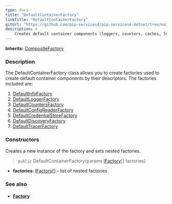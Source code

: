 ```yaml
---
type: docs
title: "DefaultContainerFactory"
linkTitle: "DefaultContainerFactory"
gitUrl: "https://github.com/pip-services4/pip-services4-dotnet/tree/main/pip-services4-container-dotnet"
description: >
    Creates default container components (loggers, counters, caches, locks, etc.) by their descriptors.
---
```


**Inherits:** [CompositeFactory](../../../components/build/composite_factory)


### Description

The DefaultContainerFactory class allows you to create factories used to create default container components by their descriptors. The factories included are:

1. [DefaultInfoFactory](../../../components/context/default_info_factory)
2. [DefaultLoggerFactory](../../../observability/log/default_logger_factory)
3. [DefaultCountersFactory](../../../observability/count/default_counters_factory)
4. [DefaultConfigReaderFactory](../../../config/config/default_config_reader_factory)
5. [DefaultCredentialStoreFactory](../../../config/auth/default_credential_store_factory)
6. [DefaultDiscoveryFactory](../../../config/connect/default_discovery_factory)
7. [DefaultTracerFactory](../../../observability/trace/default_tracer_factory) 

### Constructors
Creates a new instance of the factory and sets nested factories.

> `public` DefaultContainerFactory(params [IFactory](../../../components/build/ifactory)[] factories)

- **factories**: [IFactory](../../../components/build/ifactory)[] - list of nested factories


### See also
- #### [Factory](../../../components/build/factory)

